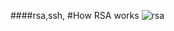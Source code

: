 ####rsa,ssh,
#How RSA works
![rsa](https://cloud.githubusercontent.com/assets/3624858/8673412/ec21810c-2a53-11e5-8839-17e75f1333b2.jpg)
